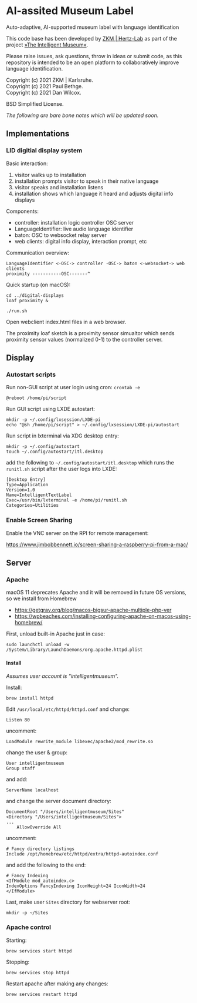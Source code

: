AI-assited Museum Label
=======================

Auto-adaptive, AI-supported museum label with language identification

This code base has been developed by [ZKM | Hertz-Lab](https://zkm.de/en/about-the-zkm/organization/hertz-lab) as part of the project [»The Intelligent Museum«](#the-intelligent-museum). 

Please raise issues, ask questions, throw in ideas or submit code, as this repository is intended to be an open platform to collaboratively improve language identification.

Copyright (c) 2021 ZKM | Karlsruhe.  
Copyright (c) 2021 Paul Bethge.  
Copyright (c) 2021 Dan Wilcox.  

BSD Simplified License.

_The following are bare bone notes which will be updated soon._

Implementations
---------------

### LID digitial display system

Basic interaction:

1. visitor walks up to installation
2. installation prompts visitor to speak in their native language
3. visitor speaks and installation listens
4. installation shows which language it heard and adjusts digital info displays

Components:

* controller: installation logic controller OSC server
* LanguageIdentifier: live audio language identifier
* baton: OSC to websocket relay server
* web clients: digital info display, interaction prompt, etc

Communication overview:

~~~
LanguageIdentifier <-OSC-> controller -OSC-> baton <-websocket-> web clients
proximity -----------OSC-------^
~~~

Quick startup (on macOS):

~~~
cd ../digital-displays
loaf proximity &

./run.sh
~~~

Open webclient index.html files in a web browser.

The proximity loaf sketch is a proximity sensor simualtor which sends proximity sensor values (normalized 0-1) to the controller server.

Display
-------

### Autostart scripts

Run non-GUI script at user login using cron: `crontab -e`

~~~
@reboot /home/pi/script
~~~

Run GUI script using LXDE autostart:

~~~
mkdir -p ~/.config/lxsession/LXDE-pi
echo "@sh /home/pi/script" > ~/.config/lxsession/LXDE-pi/autostart
~~~

Run script in lxterminal via XDG desktop entry:

~~~
mkdir -p ~/.config/autostart
touch ~/.config/autostart/itl.desktop
~~~

add the following to `~/.config/autostart/itl.desktop` which runs the `runitl.sh` script after the user logs into LXDE:

~~~
[Desktop Entry]
Type=Application
Version=1.0
Name=IntelligentTextLabel
Exec=/usr/bin/lxterminal -e /home/pi/runitl.sh
Categories=Utilities
~~~

### Enable Screen Sharing

Enable the VNC server on the RPI for remote management:

https://www.jimbobbennett.io/screen-sharing-a-raspberry-pi-from-a-mac/

Server
------

### Apache

macOS 11 deprecates Apache and it will be removed in future OS versions, so we install from Homebrew

* https://getgrav.org/blog/macos-bigsur-apache-multiple-php-ver
* https://wpbeaches.com/installing-configuring-apache-on-macos-using-homebrew/

First, unload built-in Apache just in case:

~~~
sudo launchctl unload -w /System/Library/LaunchDaemons/org.apache.httpd.plist
~~~

#### Install

_Assumes user account is "intelligentmuseum"._

Install:
~~~
brew install httpd
~~~

Edit `/usr/local/etc/httpd/httpd.conf` and change:

~~~
Listen 80
~~~

uncomment:

~~~
LoadModule rewrite_module libexec/apache2/mod_rewrite.so
~~~

change the user & group:

~~~
User intelligentmuseum
Group staff
~~~

and add:

~~~
ServerName localhost
~~~

and change the server document directory:

~~~
DocumentRoot "/Users/intelligentmuseum/Sites"
<Directory "/Users/intelligentmuseum/Sites">
...
    AllowOverride All
~~~

uncomment:

~~~
# Fancy directory listings
Include /opt/homebrew/etc/httpd/extra/httpd-autoindex.conf
~~~

and add the following to the end:

~~~
# Fancy Indexing
<IfModule mod_autoindex.c>
IndexOptions FancyIndexing IconHeight=24 IconWidth=24
</IfModule>
~~~

Last, make user `Sites` directory for webserver root:

    mkdir -p ~/Sites

### Apache control

Starting:

    brew services start httpd

Stopping:

    brew services stop httpd

Restart apache after making any changes:

    brew services restart httpd
